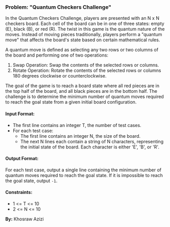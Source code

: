 ### Problem: "Quantum Checkers Challenge"

In the Quantum Checkers Challenge, players are presented with an N x N checkers board. Each cell of the board can be in one of three states: empty (E), black (B), or red (R). The twist in this game is the quantum nature of the moves. Instead of moving pieces traditionally, players perform a "quantum move" that affects the board's state based on certain mathematical rules.

A quantum move is defined as selecting any two rows or two columns of the board and performing one of two operations: 
1. Swap Operation: Swap the contents of the selected rows or columns.
2. Rotate Operation: Rotate the contents of the selected rows or columns 180 degrees clockwise or counterclockwise.

The goal of the game is to reach a board state where all red pieces are in the top half of the board, and all black pieces are in the bottom half. The challenge is to determine the minimum number of quantum moves required to reach the goal state from a given initial board configuration.

#### Input Format:
- The first line contains an integer T, the number of test cases.
- For each test case:
  - The first line contains an integer N, the size of the board.
  - The next N lines each contain a string of N characters, representing the initial state of the board. Each character is either 'E', 'B', or 'R'.

#### Output Format:
For each test case, output a single line containing the minimum number of quantum moves required to reach the goal state. If it is impossible to reach the goal state, output `-1`.

#### Constraints:
- 1 <= T <= 10
- 2 <= N <= 10

**By:** Khosraw Azizi
